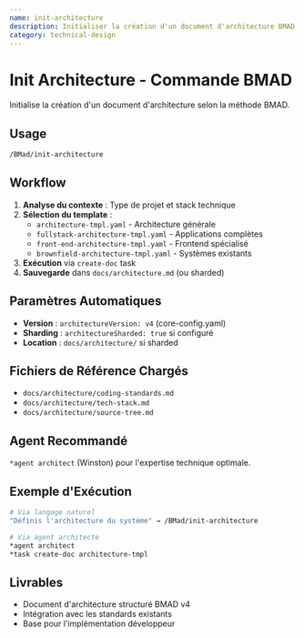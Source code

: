 ```yaml
---
name: init-architecture  
description: Initialiser la création d'un document d'architecture BMAD
category: technical-design
---
```


# Init Architecture - Commande BMAD

Initialise la création d'un document d'architecture selon la méthode BMAD.

## Usage
```bash
/BMad/init-architecture
```

## Workflow
1. **Analyse du contexte** : Type de projet et stack technique
2. **Sélection du template** :
   - `architecture-tmpl.yaml` - Architecture générale
   - `fullstack-architecture-tmpl.yaml` - Applications complètes  
   - `front-end-architecture-tmpl.yaml` - Frontend spécialisé
   - `brownfield-architecture-tmpl.yaml` - Systèmes existants
3. **Exécution** via `create-doc` task
4. **Sauvegarde** dans `docs/architecture.md` (ou sharded)

## Paramètres Automatiques
- **Version** : `architectureVersion: v4` (core-config.yaml)
- **Sharding** : `architectureSharded: true` si configuré
- **Location** : `docs/architecture/` si sharded

## Fichiers de Référence Chargés
- `docs/architecture/coding-standards.md`
- `docs/architecture/tech-stack.md` 
- `docs/architecture/source-tree.md`

## Agent Recommandé
`*agent architect` (Winston) pour l'expertise technique optimale.

## Exemple d'Exécution
```bash
# Via langage naturel
"Définis l'architecture du système" → /BMad/init-architecture

# Via agent architecte
*agent architect
*task create-doc architecture-tmpl
```

## Livrables
- Document d'architecture structuré BMAD v4
- Intégration avec les standards existants
- Base pour l'implémentation développeur
